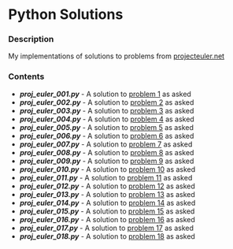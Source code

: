 # Python Solutions

### Description
My implementations of solutions to problems from [projecteuler.net](https://projecteuler.net/)

### Contents
* ***proj_euler_001.py*** - A solution to [problem 1](https://projecteuler.net/problem=1) as asked
* ***proj_euler_002.py*** - A solution to [problem 2](https://projecteuler.net/problem=2) as asked
* ***proj_euler_003.py*** - A solution to [problem 3](https://projecteuler.net/problem=3) as asked
* ***proj_euler_004.py*** - A solution to [problem 4](https://projecteuler.net/problem=4) as asked
* ***proj_euler_005.py*** - A solution to [problem 5](https://projecteuler.net/problem=5) as asked
* ***proj_euler_006.py*** - A solution to [problem 6](https://projecteuler.net/problem=6) as asked
* ***proj_euler_007.py*** - A solution to [problem 7](https://projecteuler.net/problem=7) as asked
* ***proj_euler_008.py*** - A solution to [problem 8](https://projecteuler.net/problem=8) as asked
* ***proj_euler_009.py*** - A solution to [problem 9](https://projecteuler.net/problem=9) as asked
* ***proj_euler_010.py*** - A solution to [problem 10](https://projecteuler.net/problem=10) as asked
* ***proj_euler_011.py*** - A solution to [problem 11](https://projecteuler.net/problem=11) as asked
* ***proj_euler_012.py*** - A solution to [problem 12](https://projecteuler.net/problem=12) as asked
* ***proj_euler_013.py*** - A solution to [problem 13](https://projecteuler.net/problem=13) as asked
* ***proj_euler_014.py*** - A solution to [problem 14](https://projecteuler.net/problem=14) as asked
* ***proj_euler_015.py*** - A solution to [problem 15](https://projecteuler.net/problem=15) as asked
* ***proj_euler_016.py*** - A solution to [problem 16](https://projecteuler.net/problem=16) as asked
* ***proj_euler_017.py*** - A solution to [problem 17](https://projecteuler.net/problem=17) as asked
* ***proj_euler_018.py*** - A solution to [problem 18](https://projecteuler.net/problem=18) as asked